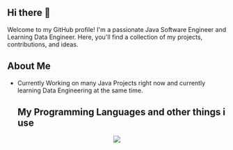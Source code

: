 ## Hi there 👋

Welcome to my GitHub profile! I'm a passionate Java Software Engineer and Learning Data Engineer. Here, you'll find a collection of my projects, contributions, and ideas.
## About Me

- Currently Working on many Java Projects right now and currently learning Data Engineering at the same time.
  ## My Programming Languages and other things i use
<p align="center">
  <a href="https://skillicons.dev">
   <img src="https://skillicons.dev/icons?i=mysql,ae,c,react,cpp,java,py,c#&perline=3"/>
 </a>
</p>
